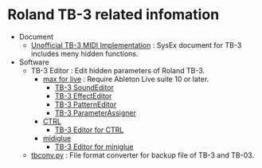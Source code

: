 # Roland TB-3 related infomation
- Document
  - [Unofficial TB-3 MIDI Implementation](Unofficial_TB-3_MIDI_Implimentation.md) : SysEx document for TB-3 includes meny hidden functions.
- Software
  - TB-3 Editor : Edit hidden parameters of Roland TB-3.
    - [max for live](https://maxforlive.com/) : Require Ableton Live suite 10 or later.
      - [TB-3 SoundEditor](https://maxforlive.com/library/device/4817/tb-3-soundeditor)
      - [TB-3 EffectEditor](https://maxforlive.com/library/device/4818/tb-3-effecteditor)
      - [TB-3 PatternEditor](https://maxforlive.com/library/device/4819/tb-3-patterneditor)
      - [TB-3 ParameterAssigner](https://maxforlive.com/library/device/4820/tb-3-parameterassigner)
    - [CTRL](https://ctrlr.org/)
      - [TB-3 Editor for CTRL](https://ctrlr.org/roland-tb-3-editor/)
    - [midiglue](https://sigboost.audio/midiglue/)
      - [TB-3 Editor for miniglue](midiglue/README.md)
  - [tbconv.py](https://github.com/mugenkidou/tbconv) : File format converter for backup file of TB-3 and TB-03.

